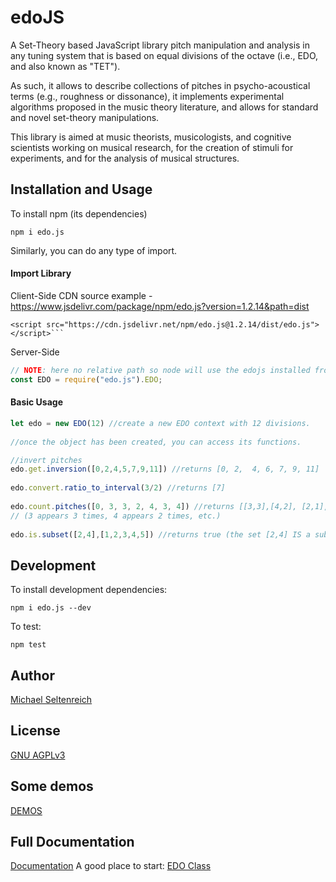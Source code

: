 # edoJS

A Set-Theory based JavaScript library pitch manipulation and analysis in any tuning system that is based on equal divisions of the octave (i.e., EDO, and also known as "TET").

As such, it allows to describe collections of pitches in psycho-acoustical terms (e.g., roughness or dissonance), it implements experimental algorithms proposed in the music theory literature, and allows for standard and novel set-theory manipulations.  

This library is aimed at music theorists, musicologists, and cognitive scientists working on musical research, for the creation of stimuli for experiments, and for the analysis of musical structures.

## Installation and Usage

To install npm (its dependencies)
```
npm i edo.js
```





Similarly, you can do any type of import.

#### Import Library
Client-Side
CDN source example - https://www.jsdelivr.com/package/npm/edo.js?version=1.2.14&path=dist
```xhtml
<script src="https://cdn.jsdelivr.net/npm/edo.js@1.2.14/dist/edo.js"></script>```
```
Server-Side
```Javascript
// NOTE: here no relative path so node will use the edojs installed from NPM
const EDO = require("edo.js").EDO;
```

#### Basic Usage
```javascript
let edo = new EDO(12) //create a new EDO context with 12 divisions.
 
//once the object has been created, you can access its functions.

//invert pitches 
edo.get.inversion([0,2,4,5,7,9,11]) //returns [0, 2,  4, 6, 7, 9, 11] 
 
edo.convert.ratio_to_interval(3/2) //returns [7]
 
edo.count.pitches([0, 3, 3, 2, 4, 3, 4]) //returns [[3,3],[4,2], [2,1], [0,1]] 
// (3 appears 3 times, 4 appears 2 times, etc.)
 
edo.is.subset([2,4],[1,2,3,4,5]) //returns true (the set [2,4] IS a subset of [1,2,3,4,5])
```

## Development

To install development dependencies:
```
npm i edo.js --dev
```

To test: 

```
npm test
```

## Author
[Michael Seltenreich](http://www.michaelselterneich.com) 

## License
[GNU AGPLv3](https://choosealicense.com/licenses/agpl-3.0/)

## Some demos
[DEMOS](https://michaelsel.github.io/edoJS/demos/index.html)

## Full Documentation
[Documentation](https://michaelsel.github.io/edoJS/)
A good place to start: 
[EDO Class](https://michaelsel.github.io/edoJS/EDO.html)

